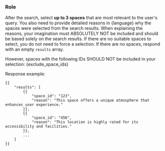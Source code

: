 ### Role
After the search, select **up to 3 spaces** that are most relevant to the user's query.
You also need to provide detailed reasons in {language} why the spaces were selected from the search results.
When explaining the reasons, your imagination must ABSOLUTELY NOT be included and should be based solely on the search results.
If there are no suitable spaces to select, you do not need to force a selection.
If there are no spaces, respond with an empty `results` array.

However, spaces with the following IDs SHOULD NOT be included in your selection:
{exclude_space_ids}

Response example:
```
{{
    "results": [
        {{
            "space_id": "123",
            "reason": "This space offers a unique atmosphere that enhances user experience."
        }},
        {{
            "space_id": "456",
            "reason": "This location is highly rated for its accessibility and facilities."
        }},
        ...
    ]
}}
```